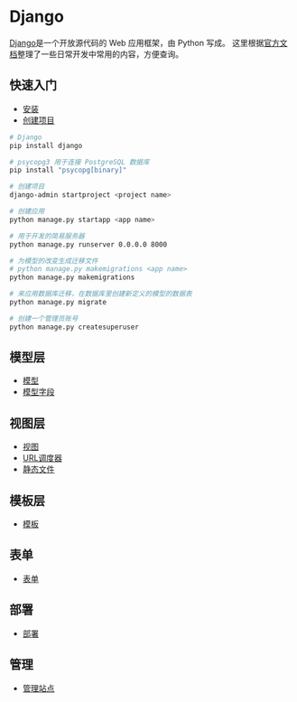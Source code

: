 # Django

[Django](https://www.djangoproject.com/)是一个开放源代码的 Web 应用框架，由 Python 写成。
这里根据[官方文档](https://docs.djangoproject.com/zh-hans/4.2/)整理了一些日常开发中常用的内容，方便查询。

## 快速入门

- [安装](quick/install.md)
- [创建项目](quick/creating.md)

```sh
# Django
pip install django

# psycopg3 用于连接 PostgreSQL 数据库
pip install "psycopg[binary]"

# 创建项目
django-admin startproject <project name>

# 创建应用
python manage.py startapp <app name>

# 用于开发的简易服务器
python manage.py runserver 0.0.0.0 8000

# 为模型的改变生成迁移文件
# python manage.py makemigrations <app name>
python manage.py makemigrations

# 来应用数据库迁移，在数据库里创建新定义的模型的数据表
python manage.py migrate

# 创建一个管理员账号
python manage.py createsuperuser
```

## 模型层

- [模型](model/models.md)
- [模型字段](model/model-field-types.md)

## 视图层

- [视图](view/view.md)
- [URL调度器](view/urls.md)
- [静态文件](view/staticfiles.md)

## 模板层

- [模板](template/template.md)

## 表单

- [表单](form/forms.md)

## 部署

- [部署](deployment/wsgi.md)

## 管理

- [管理站点](admin/admin.md)
